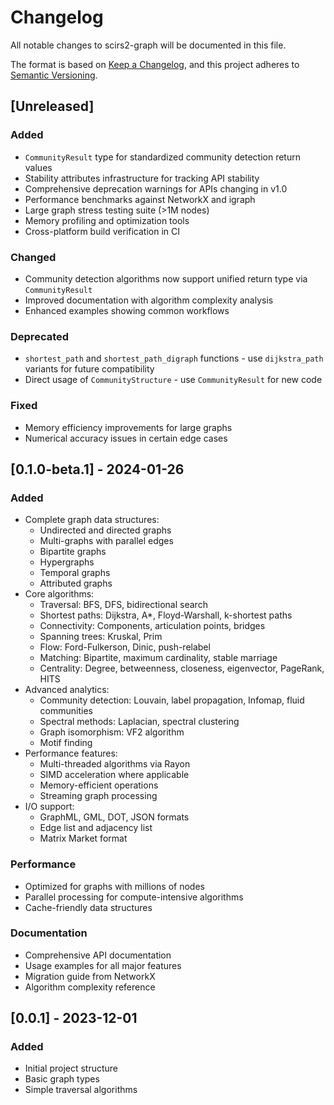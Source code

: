 # Changelog

All notable changes to scirs2-graph will be documented in this file.

The format is based on [Keep a Changelog](https://keepachangelog.com/en/1.0.0/),
and this project adheres to [Semantic Versioning](https://semver.org/spec/v2.0.0.html).

## [Unreleased]

### Added
- `CommunityResult` type for standardized community detection return values
- Stability attributes infrastructure for tracking API stability
- Comprehensive deprecation warnings for APIs changing in v1.0
- Performance benchmarks against NetworkX and igraph
- Large graph stress testing suite (>1M nodes)
- Memory profiling and optimization tools
- Cross-platform build verification in CI

### Changed
- Community detection algorithms now support unified return type via `CommunityResult`
- Improved documentation with algorithm complexity analysis
- Enhanced examples showing common workflows

### Deprecated
- `shortest_path` and `shortest_path_digraph` functions - use `dijkstra_path` variants for future compatibility
- Direct usage of `CommunityStructure` - use `CommunityResult` for new code

### Fixed
- Memory efficiency improvements for large graphs
- Numerical accuracy issues in certain edge cases

## [0.1.0-beta.1] - 2024-01-26

### Added
- Complete graph data structures:
  - Undirected and directed graphs
  - Multi-graphs with parallel edges
  - Bipartite graphs
  - Hypergraphs
  - Temporal graphs
  - Attributed graphs
- Core algorithms:
  - Traversal: BFS, DFS, bidirectional search
  - Shortest paths: Dijkstra, A*, Floyd-Warshall, k-shortest paths
  - Connectivity: Components, articulation points, bridges
  - Spanning trees: Kruskal, Prim
  - Flow: Ford-Fulkerson, Dinic, push-relabel
  - Matching: Bipartite, maximum cardinality, stable marriage
  - Centrality: Degree, betweenness, closeness, eigenvector, PageRank, HITS
- Advanced analytics:
  - Community detection: Louvain, label propagation, Infomap, fluid communities
  - Spectral methods: Laplacian, spectral clustering
  - Graph isomorphism: VF2 algorithm
  - Motif finding
- Performance features:
  - Multi-threaded algorithms via Rayon
  - SIMD acceleration where applicable
  - Memory-efficient operations
  - Streaming graph processing
- I/O support:
  - GraphML, GML, DOT, JSON formats
  - Edge list and adjacency list
  - Matrix Market format

### Performance
- Optimized for graphs with millions of nodes
- Parallel processing for compute-intensive algorithms
- Cache-friendly data structures

### Documentation
- Comprehensive API documentation
- Usage examples for all major features
- Migration guide from NetworkX
- Algorithm complexity reference

## [0.0.1] - 2023-12-01

### Added
- Initial project structure
- Basic graph types
- Simple traversal algorithms